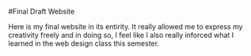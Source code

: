 #Final Draft Website

Here is my final website in its entirity. It really allowed me to express my creativity freely and in doing so, I feel like I also really inforced what I learned in the web design class this semester.

